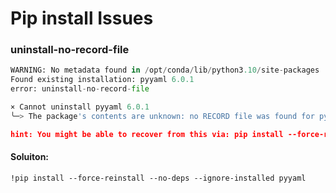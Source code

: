 # Pip install Issues

### uninstall-no-record-file
```python
WARNING: No metadata found in /opt/conda/lib/python3.10/site-packages
Found existing installation: pyyaml 6.0.1
error: uninstall-no-record-file

× Cannot uninstall pyyaml 6.0.1
╰─> The package's contents are unknown: no RECORD file was found for pyyaml.

hint: You might be able to recover from this via: pip install --force-reinstall --no-deps pyyaml==6.0.1
```

#### Soluiton:
```
!pip install --force-reinstall --no-deps --ignore-installed pyyaml
```
